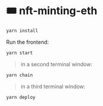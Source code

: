 # 🎟 nft-minting-eth

```bash
yarn install
```

Run the frontend:

```bash
yarn start
```

> in a second terminal window:

```bash
yarn chain
```

> in a third terminal window:

```bash
yarn deploy
```

